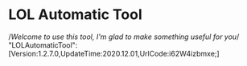 # LOL Automatic Tool
/*Welcome to use this tool, I'm glad to make something useful for you*/
"LOLAutomaticTool":[Version:1.2.7.0,UpdateTime:2020.12.01,UrlCode:i62W4izbmxe;]
